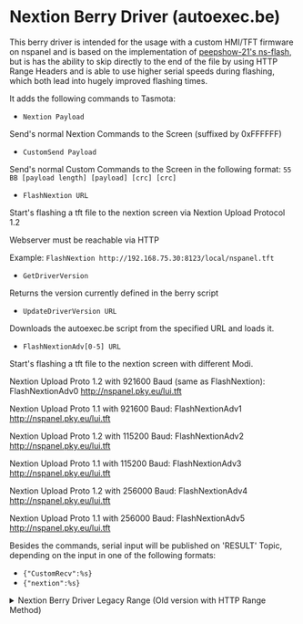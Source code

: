 # Nextion Berry Driver (autoexec.be)

This berry driver is intended for the usage with a custom HMI/TFT firmware on nspanel and is based on the implementation of [peepshow-21's ns-flash](https://github.com/peepshow-21/ns-flash), but is has the ability to skip directly to the end of the file by using HTTP Range Headers and is able to use higher serial speeds during flashing, which both lead into hugely improved flashing times.

It adds the following commands to Tasmota:

- `Nextion Payload`

Send's normal Nextion Commands to the Screen (suffixed by 0xFFFFFF)


- `CustomSend Payload`

Send's normal Custom Commands to the Screen in the following format: 
`55 BB [payload length] [payload] [crc] [crc]`

- `FlashNextion URL`

Start's flashing a tft file to the nextion screen via Nextion Upload Protocol 1.2

Webserver must be reachable via HTTP

Example: `FlashNextion http://192.168.75.30:8123/local/nspanel.tft`

- `GetDriverVersion`

Returns the version currently defined in the berry script

- `UpdateDriverVersion URL`

Downloads the autoexec.be script from the specified URL and loads it.

- `FlashNextionAdv[0-5] URL`

Start's flashing a tft file to the nextion screen with different Modi.

Nextion Upload Proto 1.2 with 921600 Baud (same as FlashNextion): FlashNextionAdv0 http://nspanel.pky.eu/lui.tft

Nextion Upload Proto 1.1 with 921600 Baud: FlashNextionAdv1 http://nspanel.pky.eu/lui.tft

Nextion Upload Proto 1.2 with 115200 Baud: FlashNextionAdv2 http://nspanel.pky.eu/lui.tft

Nextion Upload Proto 1.1 with 115200 Baud: FlashNextionAdv3 http://nspanel.pky.eu/lui.tft

Nextion Upload Proto 1.2 with 256000 Baud: FlashNextionAdv4 http://nspanel.pky.eu/lui.tft

Nextion Upload Proto 1.1 with 256000 Baud: FlashNextionAdv5 http://nspanel.pky.eu/lui.tft


Besides the commands, serial input will be published on 'RESULT' Topic, depending on the input in one of the following formats:
- `{"CustomRecv":%s}`
- `{"nextion":%s}`













<details>
  <summary>Nextion Berry Driver Legacy Range (Old version with HTTP Range Method)</summary>
 

This berry driver is intended for the usage with a custom HMI/TFT firmware on nspanel.

It adds the following commands to Tasmota:

- `Nextion Payload`

Send's normal Nextion Commands to the Screen (suffixed by 0xFFFFFF)


- `CustomSend Payload`

Send's normal Custom Commands to the Screen in the following format: 
`55 BB [payload length] [payload] [crc] [crc]`


- `FlashNextion URL`

Start's flashing a tft file to the nextion screen via Nextion Upload Protocol 1.1
Might be required to send the command twice (known issue, didn't investigate yet)

- `FlashNextionFast URL`

Start's flashing a tft file to the nextion screen via Nextion Upload Protocol 1.2
Might be required to send the command twice (known issue, didn't investigate yet)

Webserver must be reachable via HTTP and support Range Header

Example: `FlashNextion http://192.168.75.30:8123/local/nspanel.tft`

- `GetDriverVersion`

Returns the version currently defined in the berry script

- `UpdateDriverVersion URL`

Downloads the autoexec.be script from the specified URL and loads it.



Besides the commands, serial input will be published on 'RESULT' Topic, depending on the input in one of the following formats:
- `{"CustomRecv":%s}`
- `{"nextion":%s}`

  
</details>
